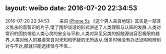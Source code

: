 layout: weibo
date: 2016-07-20 22:34:53
---
<meta name="referrer" content="no-referrer" />

2016-07-20 22:34:53  &nbsp;&nbsp;&nbsp;&nbsp;&nbsp;&nbsp; 来自 <a href="sinaweibo://customweibosource" rel="nofollow">iPhone 5s</a>
《这个男人来自地球》其实是一部含义隽永的高智识的片子,借了围炉谈话的形式讲述了人类理智与认知的发展.人类对常识的固执带给人类心灵的安全与平和,人类对异见另类的抵触源自容忍极限的越界,人类对他人的暴虐来自对未知和怀疑的无所适从.很多时候没有办法证明和辨别对与不对,那就只能选择信与不信… ​​​
